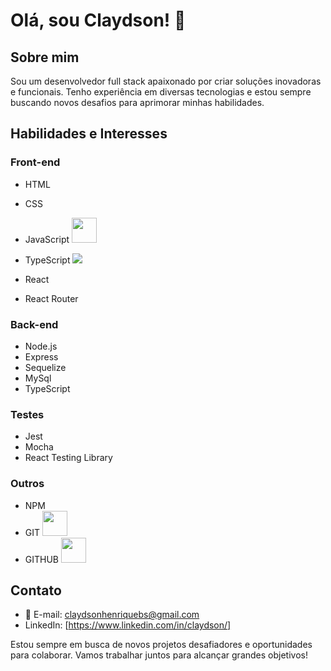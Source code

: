 # Olá, sou Claydson! 👋

## Sobre mim

Sou um desenvolvedor full stack apaixonado por criar soluções inovadoras e funcionais.
Tenho experiência em diversas tecnologias e estou sempre buscando novos desafios para aprimorar minhas habilidades.

## Habilidades e Interesses

### Front-end

- HTML
- CSS
- JavaScript <img src="https://cdn.jsdelivr.net/gh/devicons/devicon/icons/javascript/javascript-original.svg"   width="40" height="40"/>

- TypeScript 
            <img src="https://cdn.jsdelivr.net/gh/devicons/devicon/icons/typescript/typescript-original.svg" />
          
- React
- React Router

### Back-end

- Node.js
- Express
- Sequelize
- MySql
- TypeScript

### Testes

- Jest
- Mocha
- React Testing Library

### Outros

- NPM
- GIT <img loading="lazy" src="https://cdn.jsdelivr.net/gh/devicons/devicon/icons/git/git-original.svg" width="40" height="40"/>
- GITHUB   <img src="https://cdn.jsdelivr.net/gh/devicons/devicon/icons/github/github-original.svg"  width="40" height="40"/>
          

           
## Contato

- 📧 E-mail: claydsonhenriquebs@gmail.com
- LinkedIn: [https://www.linkedin.com/in/claydson/]

Estou sempre em busca de novos projetos desafiadores e oportunidades para colaborar. Vamos trabalhar juntos para alcançar grandes objetivos!
